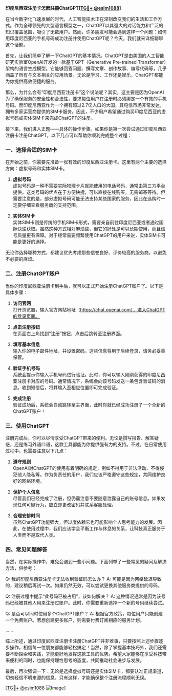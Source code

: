 **印度尼西亚注册卡怎麽註冊ChatGPT[[TG💪+ @esim1088](https://t.me/s/esim1088)]**

在当今数字化飞速发展的时代，人工智能技术正在深刻改变我们的生活和工作方式。作为全球领先的大型语言模型之一，ChatGPT以其强大的对话能力和广泛的知识覆盖范围，吸引了无数用户。然而，许多朋友可能会遇到这样一个问题：如何用印度尼西亚的手机号码成功注册并使用ChatGPT呢？今天，我们就来详细聊聊这个话题。

首先，让我们简单了解一下ChatGPT的基本情况。ChatGPT是由美国的人工智能研究实验室OpenAI开发的一款基于GPT（Generative Pre-trained Transformer）架构的语言生成模型。它能够回答问题、撰写文章、创作故事、编写代码等，几乎涵盖了所有与文本相关的应用场景。无论是学习、工作还是娱乐，ChatGPT都能为你提供高效便捷的服务。

那么，为什么会有“印度尼西亚注册卡”这个说法呢？其实，这主要是因为OpenAI为了确保服务的安全性和合法性，要求每位用户在注册时必须绑定一个有效的手机号码。而印度尼西亚作为一个拥有超过2.7亿人口的大国，其电信市场非常发达，拥有多家运营商提供的SIM卡服务。因此，不少用户希望通过购买印度尼西亚的虚拟号码或实体SIM卡来完成ChatGPT的注册。

接下来，我们进入正题——具体的操作步骤。如果你是第一次尝试通过印度尼西亚注册卡注册ChatGPT，以下几点可以帮助你顺利完成整个过程：

### 一、选择合适的SIM卡

在开始之前，你需要先准备一张有效的印度尼西亚注册卡。这里有两个主要的选择方向：虚拟号码和实体SIM卡。

1. **虚拟号码**  
   虚拟号码是一种不需要实际物理卡片就能使用的电话号码，通常由第三方平台提供。这类号码的优点在于方便快捷，可以直接在线购买，无需邮寄等待。但需要注意的是，部分虚拟号码可能无法支持某些国家的服务，因此在选购时一定要仔细查看服务商的支持范围。

2. **实体SIM卡**  
   实体SIM卡则是传统的手机SIM卡形式，需要亲自前往印度尼西亚或者通过国际快递获取。虽然这种方式相对麻烦些，但它的好处是可以长期使用，而且信号质量更有保障。对于经常需要频繁使用ChatGPT的用户来说，实体SIM卡可能是更好的选择。

无论你选择哪种方式，都建议优先考虑那些信誉良好、评价较高的服务商，以避免不必要的麻烦。

### 二、注册ChatGPT账户

当你的印度尼西亚注册卡到手后，就可以正式开始注册ChatGPT账户了。以下是具体步骤：

1. **访问官网**  
   打开浏览器，输入官方网站地址（https://chat.openai.com），进入ChatGPT的登录页面。

2. **点击注册按钮**  
   在页面右上角找到“注册”按钮，点击后跳转至注册界面。

3. **填写基本信息**  
   输入你的电子邮件地址，并设置密码。这些信息将用于后续登录，请务必妥善保管。

4. **验证手机号码**  
   系统会提示你输入手机号码进行验证。此时，你可以输入刚刚获得的印度尼西亚注册卡对应的号码。通常情况下，系统会向该号码发送一条包含验证码的消息。收到短信后，将其输入至相应位置即可完成验证。

5. **完成注册**  
   验证成功后，系统会自动跳转至主界面，此时你就已经成功注册了一个全新的ChatGPT账户！

### 三、使用ChatGPT

注册完成后，你可以尽情享受ChatGPT带来的便利。无论是撰写报告、解答疑惑，还是练习外语口语，这款工具都能为你提供强有力的支持。不过，在日常使用过程中，也需要注意以下几点：

1. **遵守规则**  
   OpenAI对ChatGPT的使用有着明确的规定，例如不得用于非法活动、不得侵犯他人隐私等。作为负责任的用户，我们应该严格遵守这些规定，共同维护良好的网络环境。

2. **保护个人信息**  
   尽管我们已经完成了注册，但仍需注意不要随意泄露自己的账号信息。如果发现任何可疑行为，应立即更改密码并联系客服处理。

3. **合理安排时间**  
   虽然ChatGPT功能强大，但过度依赖它也可能影响个人思考能力的发展。因此，在使用过程中，我们应该学会平衡工作与休息的关系，让科技真正服务于人类而不是取代人类。

### 四、常见问题解答

当然，在实际操作中，难免会遇到一些小问题。下面列举了一些常见的疑问及解决方法，供参考：

Q: 我的印度尼西亚注册卡无法收到验证码怎么办？
A: 可能是因为网络延迟导致的，建议稍后再试一次。如果仍然无效，可以尝试更换其他服务商提供的号码。

Q: 注册过程中提示“此号码已被占用”，该如何解决？
A: 这种情况通常是因为该号码已经被其他人用来注册过账户。此时，你需要重新选择一个新的号码继续尝试。

Q: 是否可以同时使用多个ChatGPT账户？
A: 根据官方政策，每位用户只能创建一个免费账户。若想创建更多账户，则需要付费订阅相应的服务计划。

……

综上所述，通过印度尼西亚注册卡注册ChatGPT并非难事，只要按照上述步骤逐步操作，相信每一位朋友都能够轻松搞定！当然，除了掌握基本技巧外，我们还需要不断探索和实践，才能更好地发挥这款工具的优势。希望大家能够在享受科技带来便利的同时，也能保持理性思考的态度，共同推动社会进步与发展。

最后，再次强调一下：无论是选择虚拟号码还是实体SIM卡，都要认准正规渠道，切勿轻信不明来源的信息。只有这样，才能确保整个注册流程顺利无误。

[[TG💪+ @esim1088](https://t.me/s/esim1088) ![Image](https://i.postimg.cc/4NQfJmqS/Snipaste-2025-05-13-00-14-12.png)]
